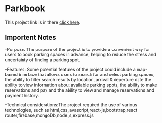 # Parkbook

This project link is in there [click here](https://parkbook-app.netlify.app/).


## Importent Notes

-Purpose: The purpose of the project is to provide a convenient way for users to book parking spaces in advance, helping to reduce the stress and uncertainty of finding a parking spot.

-Features: Some potential features of the project could include a map-based interface that allows users to search for and select parking spaces, the ability to filter search results by location ,arrival & deperture date the ability to view information about available parking spots, the ability to make reservations and pay and the ability to view and manage reservations and payment history.

-Technical considerations:The project required the use of various technologies, such as html,css,javascript,react-js,bootstrap,react router,firebase,mongoDb,node.js,express.js.
